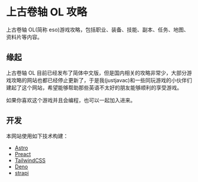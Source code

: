 # 上古卷轴 OL 攻略

上古卷轴 OL(简称 eso)游戏攻略，包括职业、装备、技能、副本、任务、地图、资料片等内容。

## 缘起

上古卷轴 OL
目前已经发布了简体中文版，但是国内相关的攻略非常少，大部分游戏攻略的网站也都已经停止更新了，于是我(justjavac)和一些同玩游戏的小伙伴们建起了这个网站，希望能够帮助那些英语不太好的朋友能够顺利的享受游戏。

如果你喜欢这个游戏并且会编程，也可以一起加入进来。

## 开发

本网站使用如下技术构建：

- [Astro](https://astro.build)
- [Preact](https://preactjs.com)
- [TailwindCSS](https://tailwindcss.com)
- [Deno](https://deno.land)
- [strapi](https://strapi.io)
